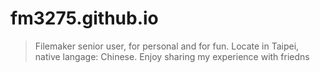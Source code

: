 # fm3275.github.io
>Filemaker senior user, for personal and for fun.
>Locate in Taipei, native langage: Chinese.
>Enjoy sharing my experience with friedns
